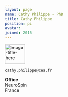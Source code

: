 ```yaml
---
layout: page
name: Cathy Philippe - PhD
title: Cathy Philippe
position: pi
avatar:
joined: 2015
---
```



<!-- Section
- _Genetic researcher, CEA Evry_<br>
- _Data integration, CEA Saclay_
-->
 
<a href="http://joliot.cea.fr/drf/joliot/Pages/Entites_de_recherche/neurospin/UNATI/research.aspx?Type=Chapitre&num
ero=1" class="image" target="_blank"><img src="{{site.url}}/{{site.baseurl}}/assets/images/cea.png" width="64" height="64" alt="image-title-here" /></a><br>



<i class="fa fa-envelope-o"></i> `cathy.philippe@cea.fr`

**Office**<br>
NeuroSpin <br>
France

<!-- Section
[Cathy](http://brainomics.org/) Researches.
-->

